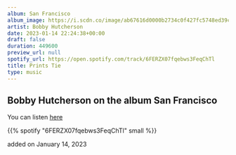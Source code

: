 ```yaml
---
album: San Francisco
album_image: https://i.scdn.co/image/ab67616d0000b2734c0f427fc5748ed39cd106e4
artist: Bobby Hutcherson
date: 2023-01-14 22:24:38+00:00
draft: false
duration: 449600
preview_url: null
spotify_url: https://open.spotify.com/track/6FERZX07fqebws3FeqChTl
title: Prints Tie
type: music
---
```



## Bobby Hutcherson on the album San Francisco

You can listen [here](https://open.spotify.com/track/6FERZX07fqebws3FeqChTl)

{{% spotify "6FERZX07fqebws3FeqChTl" small %}}

added on January 14, 2023